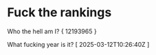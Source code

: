 # Fuck the rankings

Who the hell am I?
{ 12193965 }

What fucking year is it?
[ 2025-03-12T10:26:40Z ]
